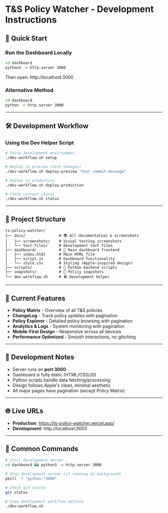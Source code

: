 # T&S Policy Watcher - Development Instructions

## 🚀 Quick Start

### Run the Dashboard Locally
```bash
cd dashboard
python3 -m http.server 3000
```
Then open: http://localhost:3000

### Alternative Method
```bash
cd dashboard
python -m http.server 3000
```

---

## 🛠️ Development Workflow

### Using the Dev Helper Script
```bash
# Setup development environment
./dev-workflow.sh setup

# Deploy to preview (test changes)
./dev-workflow.sh deploy-preview "Your commit message"

# Deploy to production
./dev-workflow.sh deploy-production

# Check current status
./dev-workflow.sh status
```

---

## 📁 Project Structure

```
ts-policy-watcher/
├── docs/               # 📚 All documentation & screenshots
│   ├── screenshots/    # Visual testing screenshots  
│   └── test-files/     # Development test files
├── dashboard/          # 🎨 Main dashboard frontend
│   ├── index.html      # Main HTML file
│   ├── script.js       # Dashboard functionality
│   └── style.css       # Styling (Apple-inspired design)
├── scripts/            # 🐍 Python backend scripts
├── snapshots/          # 📸 Policy snapshots
└── dev-workflow.sh     # 🛠️ Development helper
```

---

## 🎨 Current Features

- **Policy Matrix** - Overview of all T&S policies
- **ChangeLog** - Track policy updates with pagination
- **Policy Explorer** - Detailed policy browsing with pagination
- **Analytics & Logs** - System monitoring with pagination
- **Mobile-First Design** - Responsive across all devices
- **Performance Optimized** - Smooth interactions, no glitching

---

## 🔧 Development Notes

- Server runs on **port 3000**
- Dashboard is fully static (HTML/CSS/JS)
- Python scripts handle data fetching/processing
- Design follows Apple's clean, minimal aesthetic
- All major pages have pagination (except Policy Matrix)

---

## 🌐 Live URLs

- **Production**: https://ts-policy-watcher.vercel.app/
- **Development**: http://localhost:3000

---

## 📝 Common Commands

```bash
# Start development server
cd dashboard && python3 -m http.server 3000

# Stop development server (if running in background)
pkill -f "python.*3000"

# Check git status
git status

# View development workflow options
./dev-workflow.sh
```